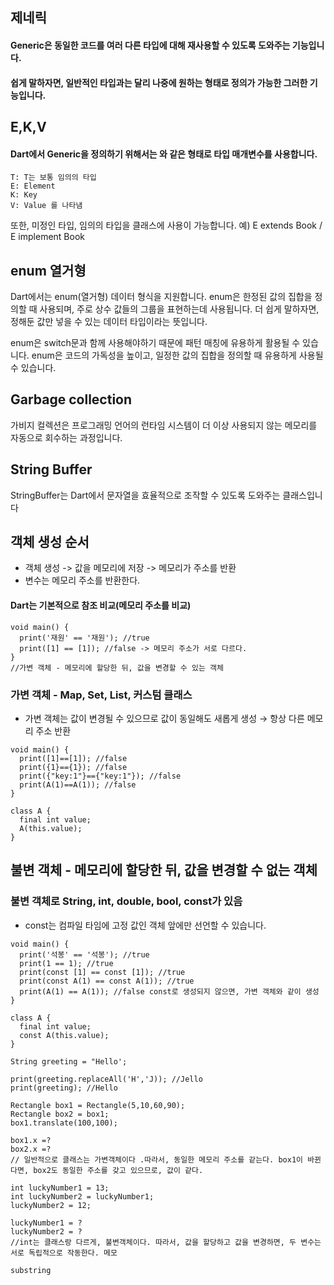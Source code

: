 ## 제네릭
#### Generic은 동일한 코드를 여러 다른 타입에 대해 재사용할 수 있도록 도와주는 기능입니다.
#### 쉽게 말하자면, 일반적인 타입과는 달리 나중에 원하는 형태로 정의가 가능한 그러한 기능입니다.

## E,K,V 

#### Dart에서 Generic을 정의하기 위해서는 <T>와 같은 형태로 타입 매개변수를 사용합니다. 

```
T: T는 보통 임의의 타입
E: Element
K: Key
V: Value 를 나타냄 
```

또한, 미정인 타입, 임의의 타입을 클래스에 사용이 가능합니다. 
예) E extends Book / E implement Book


## enum 열거형 

Dart에서는 enum(열거형) 데이터 형식을 지원합니다.
enum은 한정된 값의 집합을 정의할 때 사용되며, 주로 상수 값들의 그룹을 표현하는데 사용됩니다. 더 쉽게 말하자면, 정해둔 값만 넣을 수 있는 데이터 타입이라는 뜻입니다.

 enum은 switch문과 함께 사용해야하기 때문에 패턴 매칭에 유용하게 활용될 수 있습니다.
enum은 코드의 가독성을 높이고, 일정한 값의 집합을 정의할 때 유용하게 사용될 수 있습니다.

## Garbage collection
가비지 컬렉션은 프로그래밍 언어의 런타임 시스템이 더 이상 사용되지 않는 메모리를 자동으로 회수하는 과정입니다.

## String Buffer
StringBuffer는 Dart에서 문자열을 효율적으로 조작할 수 있도록 도와주는 클래스입니다

## 객체 생성 순서 
- 객체 생성 -> 값을 메모리에 저장 -> 메모리가 주소를 반환 
- 변수는 메모리 주소를 반환한다. 

#### Dart는 기본적으로 참조 비교(메모리 주소를 비교) 

```
void main() {
  print('재원' == '재원'); //true
  print([1] == [1]); //false -> 메모리 주소가 서로 다르다. 
}
//가변 객체 - 메모리에 할당한 뒤, 값을 변경할 수 있는 객체 
```
### 가변 객체 - Map, Set, List, 커스텀 클래스 
- 가변 객체는 값이 변경될 수 있으므로 값이 동일해도 새롭게 생성 → 항상 다른 메모리 주소 반환

```
void main() { 
  print([1]==[1]); //false
  print({1}=={1}); //false
  print({"key:1"}=={"key:1"}); //false 
  print(A(1)==A(1)); //false
}

class A {
  final int value;
  A(this.value);
}
```

## 불변 객체 - 메모리에 할당한 뒤, 값을 변경할 수 없는 객체 
###  불변 객체로 String, int, double, bool, const가 있음

- const는 컴파일 타임에 고정 값인 객체 앞에만 선언할 수 있습니다.

```
void main() {
  print('석봉' == '석봉'); //true
  print(1 == 1); //true
  print(const [1] == const [1]); //true
  print(const A(1) == const A(1)); //true
  print(A(1) == A(1)); //false const로 생성되지 않으면, 가변 객체와 같이 생성
}

class A {
  final int value;
  const A(this.value);
}

```

```
String greeting = "Hello';

print(greeting.replaceAll('H','J)); //Jello
print(greeting); //Hello

```

```
Rectangle box1 = Rectangle(5,10,60,90);
Rectangle box2 = box1;
box1.translate(100,100);

box1.x =?
box2.x =? 
// 일반적으로 클래스는 가변객체이다 .따라서, 동일한 메모리 주소를 같는다. box1이 바뀐다면, box2도 동일한 주소를 갖고 있으므로, 값이 같다.   
```

```
int luckyNumber1 = 13;
int luckyNumber2 = luckyNumber1;
luckyNumber2 = 12;

luckyNumber1 = ?
luckyNumber2 = ?
//int는 클래스랑 다르게, 불변객체이다. 따라서, 값을 할당하고 값을 변경하면, 두 변수는 서로 독립적으로 작동한다. 메모
```

```
substring
```